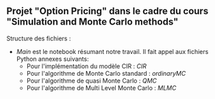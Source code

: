 ## Projet "Option Pricing" dans le cadre du cours "Simulation and Monte Carlo methods"

Structure des fichiers : 
- *Main* est le notebook résumant notre travail. Il fait appel aux fichiers Python annexes suivants: 
    - Pour l'implémentation du modèle CIR : *CIR*
    - Pour l'algorithme de Monte Carlo standard  : *ordinaryMC*
    - Pour l'algorithme de quasi Monte Carlo : *QMC*
    - Pour l'algorithme de Multi Level Monte Carlo : *MLMC*
